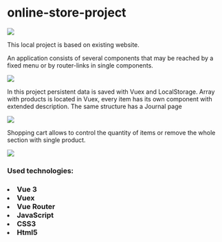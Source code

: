 # online-store-project

<img src="https://i.postimg.cc/sD2kDDcY/Screen-Recording-2022-08-12-at-18-00-29.gif">

<p>This local project is based on existing website.</p>

<p>An application consists of several components that may be reached by a fixed menu or by router-links in single components. 
</p>

<img src="https://i.postimg.cc/QVLVnJKJ/InfoPage.png">

<p>In this project persistent data is saved with Vuex and LocalStorage. Array with products is located in Vuex, every item has its own component with extended description. The same structure has a Journal page</p>

<img src="https://i.postimg.cc/qBcVFd6H/Screenshot-2022-08-13-at-14-08-47.png">

<p>Shopping cart allows to control the quantity of items or remove the whole section with single product.</p>

<img src="https://i.postimg.cc/MKkyL7SL/Basket-Page.png">

<The application contains animation and an adaptive layout>

<h3>Used technologies:<h3>
<li>Vue 3</li>
<li>Vuex</li>
<li>Vue Router</li>
<li>JavaScript</li>
<li>CSS3</li>
<li>Html5</li>
